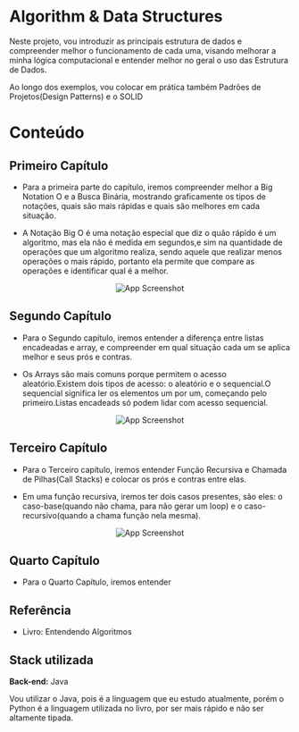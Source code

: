 
# Algorithm & Data Structures


Neste projeto, vou introduzir as principais estrutura de dados e compreender melhor o funcionamento de cada uma, visando melhorar a minha lógica computacional e entender melhor no geral o uso das Estrutura de Dados.

Ao longo dos exemplos, vou colocar em prática também Padrões de Projetos(Design Patterns) e o SOLID




<h1>Conteúdo</h1>

<h2 font-weigth="bold">Primeiro Capítulo</h2>

- Para a primeira parte do capítulo, iremos compreender melhor a Big Notation O e a Busca Binária, mostrando graficamente os tipos de notações, quais são mais rápidas e quais são melhores em cada situação.
  
  
- A Notação Big O é uma notação especial que diz o quão rápido é um algoritmo, mas ela não é medida em segundos,e sim na quantidade de operações que um algoritmo realiza, sendo aquele que realizar menos operações o mais rápido, portanto ela permite que compare as operações e identificar qual é a melhor.

<p align="center">
  <img src="https://miro.medium.com/v2/resize:fit:650/1*6mpaXFsrRPFXSKXK5Qgm8w.png" alt="App Screenshot">
</p>


<h2>Segundo Capítulo</h2>

- Para o Segundo capítulo, iremos entender a diferença entre listas encadeadas e array, e compreender em qual situação cada um se aplica melhor e seus prós e contras.

- Os Arrays são mais comuns porque permitem o acesso aleatório.Existem dois tipos de acesso: o aleatório e o sequencial.O sequencial significa ler os elementos um por um, começando pelo primeiro.Listas encadeads só podem lidar com acesso sequencial.

<p align="center">
  <img src="https://miro.medium.com/v2/resize:fit:600/1*NLISyawxBDJjJukZtpE95w.png" alt="App Screenshot">
</p>

<h2>Terceiro Capítulo</h2>

- Para o Terceiro capítulo, iremos entender Função Recursiva e Chamada de Pilhas(Call Stacks) e colocar os prós e contras entre elas.

- Em uma função recursiva, iremos ter dois casos presentes, são eles: o caso-base(quando não chama, para não gerar um loop) e o caso-recursivo(quando a chama  função nela mesma).

<p align="center">
  <img src="https://cdn.discordapp.com/attachments/916137228688830474/1235710249592295464/image.png?ex=66355c59&is=66340ad9&hm=4405deea05332a16bdc6b6142013c4d72fa39654b1829d9323d082d83a524c5e&" alt="App Screenshot">
</p>

<h2>Quarto Capítulo</h2>
  
- Para o Quarto Capítulo, iremos entender 

## Referência

 - Livro: Entendendo Algoritmos


## Stack utilizada

**Back-end:** Java

Vou utilizar o Java, pois é a linguagem que eu estudo atualmente, porém o Python é a linguagem utilizada no livro, por ser mais rápido e não ser altamente tipada.




